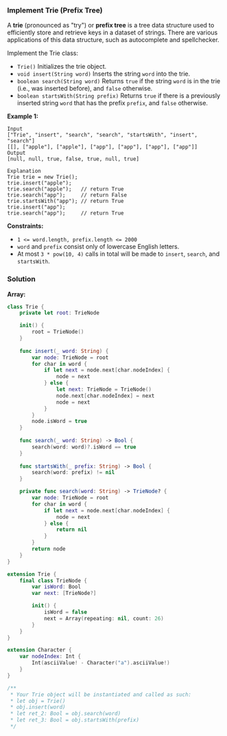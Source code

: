 
### Implement Trie (Prefix Tree)

A __trie__ (pronounced as "try") or __prefix tree__ is a tree data structure used to efficiently store and retrieve keys in a dataset of strings. There are various applications of this data structure, such as autocomplete and spellchecker.

Implement the Trie class:
* `Trie()` Initializes the trie object.
* `void insert(String word)` Inserts the string `word` into the trie.
* `boolean search(String word)` Returns `true` if the string `word` is in the trie (i.e., was inserted before), and `false` otherwise.
* `boolean startsWith(String prefix)` Returns `true` if there is a previously inserted string `word` that has the prefix `prefix`, and `false` otherwise.
 
__Example 1:__
```
Input
["Trie", "insert", "search", "search", "startsWith", "insert", "search"]
[[], ["apple"], ["apple"], ["app"], ["app"], ["app"], ["app"]]
Output
[null, null, true, false, true, null, true]

Explanation
Trie trie = new Trie();
trie.insert("apple");
trie.search("apple");   // return True
trie.search("app");     // return False
trie.startsWith("app"); // return True
trie.insert("app");
trie.search("app");     // return True
```

__Constraints:__
* `1 <= word.length, prefix.length <= 2000`
* `word` and `prefix` consist only of lowercase English letters.
* At most `3 * pow(10, 4)` calls in total will be made to `insert`, `search`, and `startsWith`.

### Solution
__Array:__
```Swift
class Trie {
    private let root: TrieNode

    init() {
        root = TrieNode()
    }
    
    func insert(_ word: String) {
        var node: TrieNode = root
        for char in word {
            if let next = node.next[char.nodeIndex] {
                node = next
            } else {
                let next: TrieNode = TrieNode()
                node.next[char.nodeIndex] = next
                node = next
            }
        }
        node.isWord = true
    }
    
    func search(_ word: String) -> Bool {
        search(word: word)?.isWord == true
    }
    
    func startsWith(_ prefix: String) -> Bool {
        search(word: prefix) != nil
    }

    private func search(word: String) -> TrieNode? {
        var node: TrieNode = root
        for char in word {
            if let next = node.next[char.nodeIndex] {
                node = next
            } else {
                return nil
            }
        }
        return node
    }
}

extension Trie {
    final class TrieNode {
        var isWord: Bool
        var next: [TrieNode?]

        init() {
            isWord = false
            next = Array(repeating: nil, count: 26)
        }
    }
}

extension Character {
    var nodeIndex: Int {
        Int(asciiValue! - Character("a").asciiValue!)
    }
}

/**
 * Your Trie object will be instantiated and called as such:
 * let obj = Trie()
 * obj.insert(word)
 * let ret_2: Bool = obj.search(word)
 * let ret_3: Bool = obj.startsWith(prefix)
 */
```
